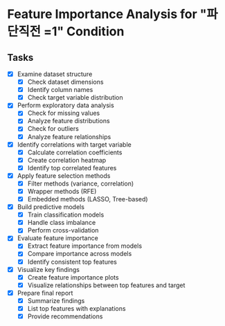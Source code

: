 # Feature Importance Analysis for "파단직전 =1" Condition

## Tasks
- [x] Examine dataset structure
  - [x] Check dataset dimensions
  - [x] Identify column names
  - [x] Check target variable distribution
- [x] Perform exploratory data analysis
  - [x] Check for missing values
  - [x] Analyze feature distributions
  - [x] Check for outliers
  - [x] Analyze feature relationships
- [x] Identify correlations with target variable
  - [x] Calculate correlation coefficients
  - [x] Create correlation heatmap
  - [x] Identify top correlated features
- [x] Apply feature selection methods
  - [x] Filter methods (variance, correlation)
  - [x] Wrapper methods (RFE)
  - [x] Embedded methods (LASSO, Tree-based)
- [x] Build predictive models
  - [x] Train classification models
  - [x] Handle class imbalance
  - [x] Perform cross-validation
- [x] Evaluate feature importance
  - [x] Extract feature importance from models
  - [x] Compare importance across models
  - [x] Identify consistent top features
- [x] Visualize key findings
  - [x] Create feature importance plots
  - [x] Visualize relationships between top features and target
- [x] Prepare final report
  - [x] Summarize findings
  - [x] List top features with explanations
  - [x] Provide recommendations
